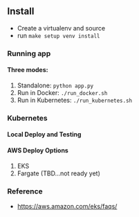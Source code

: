 ## Install

* Create a virtualenv and source
* run `make setup venv install`

### Running app

#### Three modes:

1. Standalone:  `python app.py`
2. Run in Docker:  `./run_docker.sh`
3. Run in Kubernetes:  `./run_kubernetes.sh`

### Kubernetes 

#### Local Deploy and Testing


#### AWS Deploy Options

1. EKS
2. Fargate (TBD...not ready yet)

### Reference

* https://aws.amazon.com/eks/faqs/